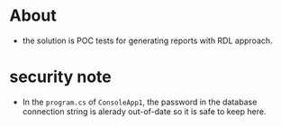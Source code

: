 # About
- the solution is POC tests for generating reports with RDL approach.

# security note
- In the `program.cs` of `ConsoleApp1`, the password in the database connection string is alerady out-of-date so it is safe to keep here.
